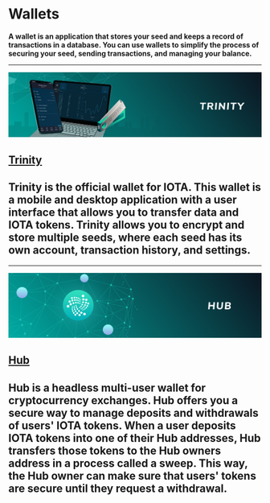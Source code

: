 # Wallets

**A wallet is an application that stores your seed and keeps a record of transactions in a database. You can use wallets to simplify the process of securing your seed, sending transactions, and managing your balance.**

-------------------------
![Trinity](../images/trinity.png)
## [Trinity](../trinity/introduction/overview.md)
Trinity is the official wallet for IOTA. This wallet is a mobile and desktop application with a user interface that allows you to transfer data and IOTA tokens. Trinity allows you to encrypt and store multiple seeds, where each seed has its own account, transaction history, and settings.
-------------------------

-------------------------
![Hub](../images/hub.png)
## [Hub](../hub/introduction/overview.md)
Hub is a headless multi-user wallet for cryptocurrency exchanges. Hub offers you a secure way to manage deposits and withdrawals of users' IOTA tokens. When a user deposits IOTA tokens into one of their Hub addresses, Hub transfers those tokens to the Hub owners address in a process called a sweep. This way, the Hub owner can make sure that users' tokens are secure until they request a withdrawal.
-------------------------

